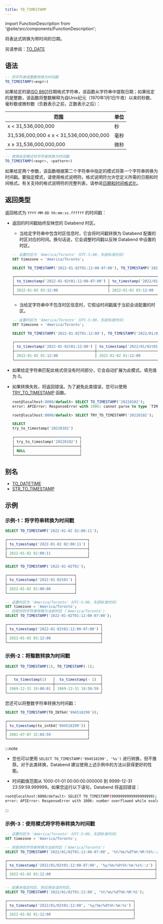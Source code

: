 ```yaml
---
title: TO_TIMESTAMP
---
```

import FunctionDescription from '@site/src/components/FunctionDescription';

<FunctionDescription description="引入或更新：v1.2.575"/>

将表达式转换为带时间的日期。

另请参阅：[TO_DATE](to-date)

## 语法

```sql
-- 将字符串或整数转换为时间戳
TO_TIMESTAMP(<expr>)
```

如果给定的是[ISO 8601](https://en.wikipedia.org/wiki/ISO_8601)日期格式字符串，该函数从字符串中提取日期；如果给定的是整数，该函数将整数解释为自Unix纪元（1970年1月1日午夜）以来的秒数、毫秒数或微秒数（负数表示之前，正数表示之后）：

| 范围                                       | 单位                 |
|---------------------------------------------|----------------------|
| x < 31,536,000,000                          | 秒                   |
| 31,536,000,000 ≤ x < 31,536,000,000,000     | 毫秒                 |
| x ≥ 31,536,000,000,000                      | 微秒                 |

```sql
-- 使用给定模式将字符串转换为时间戳
TO_TIMESTAMP(<expr>, <pattern>)
```

如果给定两个参数，该函数根据第二个字符串中指定的模式将第一个字符串转换为时间戳。要指定模式，请使用格式说明符。格式说明符允许您定义所需的日期和时间格式。有关支持的格式说明符的完整列表，请参阅[日期和时间格式化](../../00-sql-reference/10-data-types/20-data-type-time-date-types.md#formatting-date-and-time)。

## 返回类型

返回格式为 `YYYY-MM-DD hh:mm:ss.ffffff` 的时间戳：

- 返回的时间戳始终反映您的 Databend 时区。
    - 当给定字符串中包含时区信息时，它会将时间戳转换为 Databend 配置的时区对应的时间。换句话说，它会调整时间戳以反映 Databend 中设置的时区。

    ```sql
    -- 设置时区为 'America/Toronto'（UTC-5:00，东部标准时间）
    SET timezone = 'America/Toronto';

    SELECT TO_TIMESTAMP('2022-01-02T01:12:00-07:00'), TO_TIMESTAMP('2022/01/02T01:12:00-07:00', '%Y/%m/%dT%H:%M:%S%::z');

    ┌────────────────────────────────────────────────────────────────────────────────────────────────────────────────┐
    │ to_timestamp('2022-01-02t01:12:00-07:00') │ to_timestamp('2022/01/02t01:12:00-07:00', '%y/%m/%dt%h:%m:%s%::z') │
    ├───────────────────────────────────────────┼────────────────────────────────────────────────────────────────────┤
    │ 2022-01-02 03:12:00                       │ 2022-01-02 03:12:00                                                │
    └────────────────────────────────────────────────────────────────────────────────────────────────────────────────┘
    ```

    - 当给定字符串中不包含时区信息时，它假设时间戳属于当前会话配置的时区。

    ```sql
    -- 设置时区为 'America/Toronto'（UTC-5:00，东部标准时间）
    SET timezone = 'America/Toronto';
    
    SELECT TO_TIMESTAMP('2022-01-02T01:12:00'), TO_TIMESTAMP('2022/01/02T01:12:00', '%Y/%m/%dT%H:%M:%S');

    ┌────────────────────────────────────────────────────────────────────────────────────────────────┐
    │ to_timestamp('2022-01-02t01:12:00') │ to_timestamp('2022/01/02t01:12:00', '%y/%m/%dt%h:%m:%s') │
    ├─────────────────────────────────────┼──────────────────────────────────────────────────────────┤
    │ 2022-01-02 01:12:00                 │ 2022-01-02 01:12:00                                      │
    └────────────────────────────────────────────────────────────────────────────────────────────────┘
    ```

- 如果给定字符串匹配此格式但没有时间部分，它会自动扩展为此模式。填充值为 0。
- 如果转换失败，将返回错误。为了避免此类错误，您可以使用 [TRY_TO_TIMESTAMP](try-to-timestamp.md) 函数。

    ```sql
    root@localhost:8000/default> SELECT TO_TIMESTAMP('20220102');
    error: APIError: ResponseError with 1006: cannot parse to type `TIMESTAMP` while evaluating function `to_timestamp('20220102')`

    root@localhost:8000/default> SELECT TRY_TO_TIMESTAMP('20220102');

    SELECT
    try_to_timestamp('20220102')

    ┌──────────────────────────────┐
    │ try_to_timestamp('20220102') │
    ├──────────────────────────────┤
    │ NULL                         │
    └──────────────────────────────┘
    ```

## 别名

- [TO_DATETIME](to-datetime.md)
- [STR_TO_TIMESTAMP](str-to-timestamp.md)

## 示例

### 示例-1：将字符串转换为时间戳

```sql
SELECT TO_TIMESTAMP('2022-01-02 02:00:11');

┌─────────────────────────────────────┐
│ to_timestamp('2022-01-02 02:00:11') │
├─────────────────────────────────────┤
│ 2022-01-02 02:00:11                 │
└─────────────────────────────────────┘

SELECT TO_TIMESTAMP('2022-01-02T01');

┌───────────────────────────────┐
│ to_timestamp('2022-01-02t01') │
├───────────────────────────────┤
│ 2022-01-02 01:00:00           │
└───────────────────────────────┘

-- 设置时区为 'America/Toronto'（UTC-5:00，东部标准时间）
SET timezone = 'America/Toronto';
-- 将提供的字符串转换为当前时区（'America/Toronto'）
SELECT TO_TIMESTAMP('2022-01-02T01:12:00-07:00');

┌───────────────────────────────────────────┐
│ to_timestamp('2022-01-02t01:12:00-07:00') │
├───────────────────────────────────────────┤
│ 2022-01-02 03:12:00                       │
└───────────────────────────────────────────┘
```

### 示例-2：将整数转换为时间戳

```sql
SELECT TO_TIMESTAMP(1), TO_TIMESTAMP(-1);

┌───────────────────────────────────────────┐
│   to_timestamp(1)   │  to_timestamp(- 1)  │
├─────────────────────┼─────────────────────┤
│ 1969-12-31 19:00:01 │ 1969-12-31 18:59:59 │
└───────────────────────────────────────────┘
```

您还可以将整数字符串转换为时间戳：

```sql
SELECT TO_TIMESTAMP(TO_INT64('994518299'));

┌─────────────────────────────────────┐
│ to_timestamp(to_int64('994518299')) │
├─────────────────────────────────────┤
│ 2001-07-07 15:04:59                 │
└─────────────────────────────────────┘
```

:::note
- 您也可以使用 `SELECT TO_TIMESTAMP('994518299', '%s')` 进行转换，但不推荐。对于此类转换，Databend 建议使用上述示例中的方法以获得更好的性能。

- 时间戳值范围从 1000-01-01 00:00:00.000000 到 9999-12-31 23:59:59.999999。如果您运行以下语句，Databend 将返回错误：

```bash
root@localhost:8000/default> SELECT TO_TIMESTAMP(9999999999999999999);
error: APIError: ResponseError with 1006: number overflowed while evaluating function `to_int64(9999999999999999999)`
```
:::

### 示例-3：使用模式将字符串转换为时间戳

```sql
-- 设置时区为 'America/Toronto'（UTC-5:00，东部标准时间）
SET timezone = 'America/Toronto';

-- 将提供的字符串转换为当前时区（'America/Toronto'）
SELECT TO_TIMESTAMP('2022/01/02T01:12:00-07:00', '%Y/%m/%dT%H:%M:%S%::z');

┌────────────────────────────────────────────────────────────────────┐
│ to_timestamp('2022/01/02t01:12:00-07:00', '%y/%m/%dt%h:%m:%s%::z') │
├────────────────────────────────────────────────────────────────────┤
│ 2022-01-02 03:12:00                                                │
└────────────────────────────────────────────────────────────────────┘

-- 如果未指定时区，则应用会话的时区。
SELECT TO_TIMESTAMP('2022/01/02T01:12:00', '%Y/%m/%dT%H:%M:%S');

┌──────────────────────────────────────────────────────────┐
│ to_timestamp('2022/01/02t01:12:00', '%y/%m/%dt%h:%m:%s') │
├──────────────────────────────────────────────────────────┤
│ 2022-01-02 01:12:00                                      │
└──────────────────────────────────────────────────────────┘
```